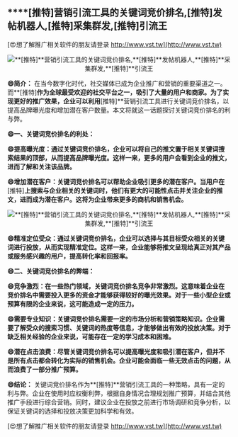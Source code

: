 ## ****[推特]**营销引流工具的关键词竞价排名,**[推特]**发帖机器人,**[推特]**采集群发,**[推特]**引流王**

[😍想了解推广相关软件的朋友请登录 http://www.vst.tw](http://www.vst.tw)

 <center><img src="https://vst.tw/MP4/tuiguang/png/8.png" alt="**[推特]**营销引流工具的关键词竞价排名,**[推特]**发帖机器人,**[推特]**采集群发,**[推特]**引流王"></center>

**😄简介：**
在当今数字化时代，社交媒体已成为企业推广和营销的重要渠道之一。而**[推特]**作为全球最受欢迎的社交平台之一，吸引了大量的用户和商家。为了实现更好的推广效果，企业可以利用**[推特]**营销引流工具进行关键词竞价排名，以提高品牌曝光度和增加潜在客户数量。本文将就这一话题探讨关键词竞价排名的利与弊。

**😄一、关键词竞价排名的利处：**

**😄提高曝光度：通过关键词竞价排名，企业可以将自己的推文置于相关关键词搜索结果的顶部，从而提高品牌曝光度。这样一来，更多的用户会看到企业的推文，进而了解和关注该品牌。**

**😄增加潜在客户：关键词竞价排名可以帮助企业吸引更多的潜在客户。当用户在**[推特]**上搜索与企业相关的关键词时，他们有更大的可能性点击并关注企业的推文，进而成为潜在客户。这将为企业带来更多的商机和销售机会。**

 <center><img src="https://vst.tw/MP4/tuiguang/png/2.png" alt="**[推特]**营销引流工具的关键词竞价排名,**[推特]**发帖机器人,**[推特]**采集群发,**[推特]**引流王"></center>

**😄精准定位受众：通过关键词竞价排名，企业可以选择与其目标受众相关的关键词进行投放，从而实现精准定位。这样一来，企业能够将推文呈现给真正对其产品或服务感兴趣的用户，提高转化率和回报率。**

**😄二、关键词竞价排名的弊端：**

**😄竞争激烈：在一些热门领域，关键词竞价排名竞争非常激烈。这意味着企业在竞价排名中需要投入更多的资金才能够获得较好的曝光效果。对于一些小型企业或预算有限的企业来说，这可能造成一定的压力。**

**😄需要专业知识：关键词竞价排名需要一定的市场分析和营销策略知识。企业需要了解受众的搜索习惯、关键词的热度等信息，才能够做出有效的投放决策。对于缺乏相关经验的企业来说，可能存在一定的学习成本和困难。**

**😄潜在点击浪费：尽管关键词竞价排名可以提高曝光度和吸引潜在客户，但并不是所有点击都会转化为实际的销售机会。企业可能会面临一些无效点击的问题，从而浪费了一部分推广预算。**

**😄结论：**
关键词竞价排名作为**[推特]**营销引流工具的一种策略，具有一定的利与弊。企业在使用时应权衡利弊，根据自身情况合理规划推广预算，并结合其他推广手段进行综合营销。同时，建议企业在投放之前进行市场调研和竞争分析，以保证关键词的选择和投放决策更加科学和有效。

[😍想了解推广相关软件的朋友请登录 http://www.vst.tw](http://www.vst.tw)



